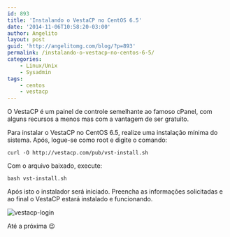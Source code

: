 ```yaml
---
id: 893
title: 'Instalando o VestaCP no CentOS 6.5'
date: '2014-11-06T10:58:20-03:00'
author: Angelito
layout: post
guid: 'http://angelitomg.com/blog/?p=893'
permalink: /instalando-o-vestacp-no-centos-6-5/
categories:
    - Linux/Unix
    - Sysadmin
tags:
    - centos
    - vestacp
---
```


O VestaCP é um painel de controle semelhante ao famoso cPanel, com alguns recursos a menos mas com a vantagem de ser gratuito.

Para instalar o VestaCP no CentOS 6.5, realize uma instalação mínima do sistema. Após, logue-se como root e digite o comando:

`curl -O http://vestacp.com/pub/vst-install.sh`

Com o arquivo baixado, execute:

`bash vst-install.sh`

Após isto o instalador será iniciado. Preencha as informações solicitadas e ao final o VestaCP estará instalado e funcionando.

![vestacp-login](http://angelitomg.com/blog/wp-content/uploads/2014/11/vestacp-login-300x187.jpg)

Até a próxima 😉